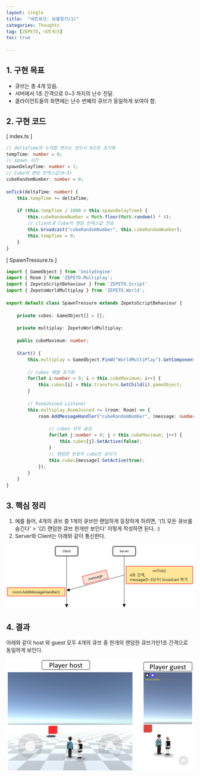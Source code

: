 ```yaml
---
layout: single
title:  "네트워크: 보물찾기(1)"
categories: Thoughts
tag: [ZEPETO, 네트워크]
toc: true 

---
```


## 1. 구현 목표

- 큐브는 총 4개 있음.
- 서버에서 1초 간격으로 0~3 까지의 난수 전달.
- 클라이언트들의 화면에는 난수 번째의 큐브가 동일하게 보여야 함.



## 2. 구현 코드

[ index.ts ]

```typescript
// deltaTime의 누적합 변수는 반드시 0으로 초기화
tempTime: number = 0;
// spawn 시간
spawnDelayTime: number = 1;
// Cube의 랜덤 인덱스값(0~3)
cubeRandomNumber: number = 0;

onTick(deltaTime: number) {
	this.tempTime += deltaTime;
        
	if (this.tempTime / 1000 > this.spawnDelayTime) {
		this.cubeRandomNumber = Math.floor(Math.random() * 4);
		// client로 Cube의 랜덤 인덱스값 전송
		this.broadcast("cubeRandomNumber", this.cubeRandomNumber);
		this.tempTime = 0;
	}
}
```



[ SpawnTressure.ts ]

```typescript
import { GameObject } from 'UnityEngine'
import { Room } from 'ZEPETO.Multiplay';
import { ZepetoScriptBehaviour } from 'ZEPETO.Script'
import { ZepetoWorldMultiplay } from 'ZEPETO.World';

export default class SpawnTressure extends ZepetoScriptBehaviour {

    private cubes: GameObject[] = [];

    private multiplay: ZepetoWorldMultiplay;

    public cubeMaximum: number;

    Start() {
        this.multiplay = GameObject.Find("WorldMultiPlay").GetComponent<ZepetoWorldMultiplay>();

        // cubes 배열 초기화
        for(let i:number = 0; i < this.cubeMaximum; i++) {
            this.cubes[i] = this.transform.GetChild(i).gameObject;
        }

        // RoomJoined Listener
        this.multiplay.RoomJoined += (room: Room) => {
            room.AddMessageHandler("cubeRandomNumber", (message: number) => {
                
                // cubes 모두 숨김
                for(let j:number = 0; j < this.cubeMaximum; j++) {
                    this.cubes[j].SetActive(false);
                }
                // 랜덤한 번호의 cube만 보이기
                this.cubes[message].SetActive(true);
            });
        }
    }
}
```



## 3. 핵심 정리

1. 예를 들어, 4개의 큐브 중 1개의 큐브만 랜덤하게 등장하게 하려면, '(1) 모든 큐브를 숨긴다' > '(2) 랜덤한 큐브 한개만 보인다' 이렇게 작성하면 된다. :)
2. Server와 Client는 아래와 같이 통신한다.

![image-20220723131613503](/assets/img/image-20220723131613503.png)





## 4. 결과

아래와 같이 host 와 guest 모두 4개의 큐브 중 한개의 랜덤한 큐브가만1초 간격으로 동일하게 보인다.

![image-20220723131526324](/assets/img/image-20220723131526324.png)